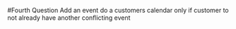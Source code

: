 #Fourth Question
Add an event do a customers calendar
only if customer to not already have another 
conflicting event